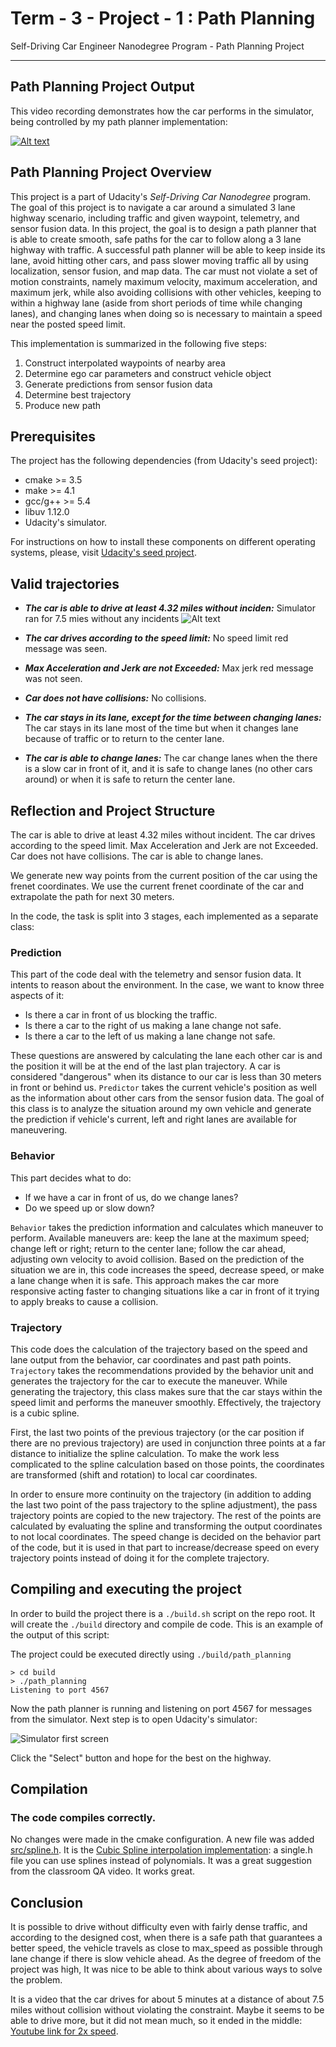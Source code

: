 # Term - 3 - Project - 1 : Path Planning
Self-Driving Car Engineer Nanodegree Program - Path Planning Project

---
## Path Planning Project Output

This video recording demonstrates how the car performs in the simulator, being controlled by my path
planner implementation: 

[![Alt text](/images/PathPlanning.jpg)](https://youtu.be/3UhmN3r_SqE)

## Path Planning Project Overview

This project is a part of Udacity's *Self-Driving Car Nanodegree* program. The goal of this project is to navigate a car around a simulated 3 lane highway scenario, including traffic and given waypoint, telemetry, and sensor fusion data. In this project, the goal is to design a path planner that is able to create smooth, safe paths for the car to follow along a 3 lane highway with traffic. A successful path planner will be able to keep inside its lane, avoid hitting other cars, and pass slower moving traffic all by using localization, sensor fusion, and map data. The car must not violate a set of motion constraints, namely maximum velocity, maximum acceleration, and maximum jerk, while also avoiding collisions with other vehicles, keeping to within a highway lane (aside from short periods of time while changing lanes), and changing lanes when doing so is necessary to maintain a speed near the posted speed limit.

This implementation is summarized in the following five steps:
1. Construct interpolated waypoints of nearby area
2. Determine ego car parameters and construct vehicle object
3. Generate predictions from sensor fusion data
4. Determine best trajectory
5. Produce new path

## Prerequisites

The project has the following dependencies (from Udacity's seed project):

- cmake >= 3.5
- make >= 4.1
- gcc/g++ >= 5.4
- libuv 1.12.0
- Udacity's simulator.

For instructions on how to install these components on different operating systems, please, visit [Udacity's seed project](https://github.com/udacity/CarND-Path-Planning-Project). 

## Valid trajectories

* **_The car is able to drive at least 4.32 miles without inciden:_** Simulator ran for 7.5 mies without any incidents
![Alt text](images/PathPlanning_7Miles.jpg)

* **_The car drives according to the speed limit:_** No speed limit red message was seen.

* **_Max Acceleration and Jerk are not Exceeded:_** Max jerk red message was not seen.

* **_Car does not have collisions:_** No collisions.

* **_The car stays in its lane, except for the time between changing lanes:_** The car stays in its lane most of the time but when it changes lane because of traffic or to return to the center lane.

* **_The car is able to change lanes:_** The car change lanes when the there is a slow car in front of it, and it is safe to change lanes (no other cars around) or when it is safe to return the center lane.

## Reflection and Project Structure
The car is able to drive at least 4.32 miles without incident. The car drives according to the speed limit. Max Acceleration and Jerk are not Exceeded. Car does not have collisions. The car is able to change lanes.

We generate new way points from the current position of the car using the frenet coordinates. We use the current frenet coordinate of the car and extrapolate the path for next 30 meters.

In the code, the task is split into 3 stages, each implemented as a separate class:

### Prediction 
This part of the code deal with the telemetry and sensor fusion data. It intents to reason about the environment. In the case, we want to know three aspects of it:

- Is there a car in front of us blocking the traffic.
- Is there a car to the right of us making a lane change not safe.
- Is there a car to the left of us making a lane change not safe.

These questions are answered by calculating the lane each other car is and the position it will be at the end of the last plan trajectory. A car is considered "dangerous" when its distance to our car is less than 30 meters in front or behind us. `Predictor` takes the current vehicle's position as well as the information about other cars from the sensor fusion data. The goal of this class is to analyze the situation around my own vehicle and generate the prediction if vehicle's current, left and right lanes are available for maneuvering. 

### Behavior 
This part decides what to do:
  - If we have a car in front of us, do we change lanes?
  - Do we speed up or slow down?

`Behavior` takes the prediction information and calculates which maneuver to perform. Available maneuvers are: keep the lane at the maximum speed; change left or right; return to the center lane; follow the car ahead, adjusting own velocity to avoid collision. Based on the prediction of the situation we are in, this code increases the speed, decrease speed, or make a lane change when it is safe. This approach makes the car more responsive acting faster to changing situations like a car in front of it trying to apply breaks to cause a collision.

### Trajectory
This code does the calculation of the trajectory based on the speed and lane output from the behavior, car coordinates and past path points. `Trajectory` takes the recommendations provided by the behavior unit and generates the trajectory for the car to execute the maneuver. While generating the trajectory, this class makes sure that the car stays within the speed limit and performs the maneuver smoothly. Effectively, the trajectory is a cubic spline.

First, the last two points of the previous trajectory (or the car position if there are no previous trajectory) are used in conjunction three points at a far distance to initialize the spline calculation. To make the work less complicated to the spline calculation based on those points, the coordinates are transformed (shift and rotation) to local car coordinates.

In order to ensure more continuity on the trajectory (in addition to adding the last two point of the pass trajectory to the spline adjustment), the pass trajectory points are copied to the new trajectory. The rest of the points are calculated by evaluating the spline and transforming the output coordinates to not local coordinates. The speed change is decided on the behavior part of the code, but it is used in that part to increase/decrease speed on every trajectory points instead of doing it for the complete trajectory.

## Compiling and executing the project

In order to build the project there is a `./build.sh` script on the repo root. It will create the `./build` directory and compile de code. This is an example of the output of this script:

The project could be executed directly using `./build/path_planning`

```
> cd build
> ./path_planning
Listening to port 4567
```

Now the path planner is running and listening on port 4567 for messages from the simulator. Next step is to open Udacity's simulator:

![Simulator first screen](images/simulator.jpg)

Click the "Select" button and hope for the best on the highway.


## Compilation

### The code compiles correctly.

No changes were made in the cmake configuration. A new file was added [src/spline.h](src/spline.h). It is the [Cubic Spline interpolation implementation](http://kluge.in-chemnitz.de/opensource/spline/): a single.h file you can use splines instead of polynomials. It was a great suggestion from the classroom QA video. It works great.

## Conclusion

It is possible to drive without difficulty even with fairly dense traffic, and according to the designed cost, when there is a safe path that guarantees a better speed, the vehicle travels as close to max_speed as possible through lane change if there is slow vehicle ahead. As the degree of freedom of the project was high, It was nice to be able to think about various ways to solve the problem.

It is a video that the car drives for about 5 minutes at a distance of about 7.5 miles without collision without violating the constraint. Maybe it seems to be able to drive more, but it did not mean much, so it ended in the middle: [Youtube link for 2x speed](https://youtu.be/3UhmN3r_SqE).
